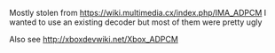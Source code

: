 Mostly stolen from https://wiki.multimedia.cx/index.php/IMA_ADPCM
I wanted to use an existing decoder but most of them were pretty ugly

Also see http://xboxdevwiki.net/Xbox_ADPCM
